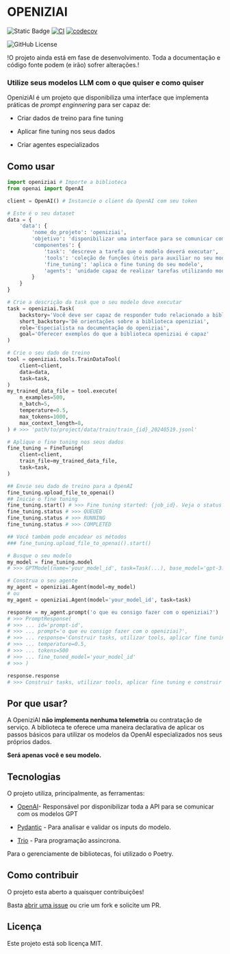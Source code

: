 # OPENIZIAI

![Static Badge](https://img.shields.io/badge/python-3.11%7C3.12-blue)
[![CI](https://github.com/RWallan/openiziai/actions/workflows/ci.yaml/badge.svg?branch=main)](https://github.com/RWallan/openiziai/actions/workflows/ci.yaml)
[![codecov](https://codecov.io/github/RWallan/openiziai/branch/main/graph/badge.svg?token=FYZ1IOHC9Y)](https://codecov.io/github/RWallan/openiziai)

![GitHub License](https://img.shields.io/github/license/RWallan/openiziai)

!O projeto ainda está em fase de desenvolvimento. Toda a documentação e código fonte podem (e irão) sofrer alterações.!

### Utilize seus modelos LLM com o que quiser e como quiser

OpeniziAI é um projeto que disponibiliza uma interface que implementa práticas de *prompt enginnering* para ser capaz de:

- Criar dados de treino para fine tuning

- Aplicar fine tuning nos seus dados

- Criar agentes especializados

## Como usar

```python
import openiziai # Importe a biblioteca
from openai import OpenAI

client = OpenAI() # Instancie o client da OpenAI com seu token

# Este é o seu dataset
data = {
    'data': {
        'nome_do_projeto': 'openiziai',
        'objetivo': 'disponibilizar uma interface para se comunicar com a api da OpenAI',
        'componentes': {
            'task': 'descreve a tarefa que o modelo deverá executar',
            'tools': 'coleção de funções úteis para auxiliar no seu modelo',
            'fine_tuning': 'aplica o fine tuning do seu modelo',
            'agents': 'unidade capaz de realizar tarefas utilizando modelo do GPT'
        }
    }
}

# Crie a descrição da task que o seu modelo deve executar
task = openiziai.Task(
    backstory='Você deve ser capaz de responder tudo relacionado a biblioteca python `openiziai`',
    short_backstory='Dê orientações sobre a biblioteca openiziai',
    role='Especialista na documentação do openiziai',
    goal='Oferecer exemplos do que a biblioteca openiziai é capaz'
)

# Crie o seu dado de treino
tool = openiziai.tools.TrainDataTool(
    client=client,
    data=data,
    task=task,
)
my_trained_data_file = tool.execute(
    n_examples=500,
    n_batch=5,
    temperature=0.5,
    max_tokens=1000,
    max_context_length=8,
) # >>> 'path/to/project/data/train/train_{id}_20240519.jsonl'

# Aplique o fine tuning nos seus dados
fine_tuning = FineTuning(
    client=client,
    train_file=my_trained_data_file,
    task=task,
)

## Envie seu dado de treino para a OpenAI
fine_tuning.upload_file_to_openai()
## Inicie o fine tuning
fine_tuning.start() # >>> Fine tuning started: {job_id}. Veja o status com `.status`
fine_tuning.status # >>> QUEUED
fine_tuning.status # >>> RUNNING
fine_tuning.status # >>> COMPLETED

## Você também pode encadear os métodos
### fine_tuning.upload_file_to_openai().start()

# Busque o seu modelo
my_model = fine_tuning.model
# >>> GPTModel(name='your_model_id', task=Task(...), base_model='gpt-3.5-turbo', created_at=datetime(...))

# Construa o seu agente
my_agent = openiziai.Agent(model=my_model)
# ou
my_agent = openiziai.Agent(model='your_model_id', task=task)

response = my_agent.prompt('o que eu consigo fazer com o openiziai?')
# >>> PromptResponse(
# >>> ... id='prompt-id',
# >>> ... prompt='o que eu consigo fazer com o openiziai?',
# >>> ... response='Construir tasks, utilizar tools, aplicar fine tuning e construir agentes especializados',
# >>> ... temperature=0.5,
# >>> ... tokens=500
# >>> ... fine_tuned_model='your_model_id'
# >>> )

response.response
# >>> Construir tasks, utilizar tools, aplicar fine tuning e construir agentes especializados
```

## Por que usar?

A OpeniziAI **não implementa nenhuma telemetria** ou contratação de serviço. A biblioteca te oferece uma maneira declarativa de aplicar os passos básicos para utilizar os modelos da OpenAI especializados nos seus próprios dados. 

**Será apenas você e seu modelo.**

## Tecnologias

O projeto utiliza, principalmente, as ferramentas:

- [OpenAI](https://platform.openai.com/docs/introduction)- Responsável por disponibilizar toda a API para se comunicar com os modelos GPT

- [Pydantic](https://docs.pydantic.dev/latest/) - Para analisar e validar os inputs do modelo.

- [Trio](https://trio.readthedocs.io/en/stable/) - Para programação assincrona.

Para o gerenciamente de bibliotecas, foi utilizado o Poetry.

## Como contribuir

O projeto esta aberto a quaisquer contribuições!

Basta [abrir uma issue](https://github.com/RWallan/openiziai/issues) ou crie um fork e solicite um PR.

## Licença

Este projeto está sob licença MIT.
